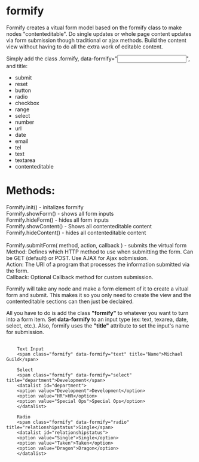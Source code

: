 # formify
Formify creates a vitual form model based on the formify class to make nodes "contenteditable".
Do single updates or whole page content updates via form submission though traditional or ajax methods.
Build the content view without having to do all the extra work of editable content.

Simply add the class .formify, data-formify="<input type>", and title:
<ul>
<li>submit</li>
<li>reset</li>
<li>button</li>
<li>radio</li>
<li>checkbox</li>
<li>range</li>
<li>select</li>
<li>number</li>
<li>url</li>
<li>date</li>
<li>email</li>
<li>tel</li>
<li>text</li>
<li>textarea</li>
<li>contenteditable</li>
</ul>

<h1>Methods: </h1>
<p>Formify.init() - initalizes formify <br>
Formify.showForm() - shows all form inputs <br>
Formify.hideForm() - hides all form inputs <br>
Formify.showContent() - Shows all contenteditable content <br>
Formify.hideContent() - hides all contenteditable content <br><br>
Formify.submitForm( method, action, callback ) - submits the virtual form <br>
Method: Defines which HTTP method to use when submitting the form. Can be GET (default) or POST. Use AJAX for Ajax sobmission. <br>
Action: The URI of a program that processes the information submitted via the form. <br>
Callback: Optional Callback method for custom submission.
</p>


<p>Formify will take any node and make a form element of it to create a vitual form and submit.
This makes it so you only need to create the view and the contenteditable sections can then just
be declaired.</p>
<p>All you have to do is add the class <b>"formify"</b> to whatever you want to turn into a form item. Set
  <b>data-formify</b> to an input type (ex: text, texarea, date, select, etc.). Also, formify uses the <b>"title"</b> attribute to set the input's name
  for submission.
</p>

<pre>
  <code class="language-html" data-lang="html">
    Text Input
    &lt;span class=&quot;formify&quot; data-formify=&quot;text&quot; title=&quot;Name&quot;&gt;Michael Guild&lt;/span&gt;

    Select
    &lt;span class=&quot;formify&quot; data-formify=&quot;select&quot; title=&quot;department&quot;&gt;Development&lt;/span&gt;
    &lt;datalist id=&quot;department&quot;&gt;
    &lt;option value=&quot;Development&quot;&gt;Development&lt;/option&gt;
    &lt;option value=&quot;HR&quot;&gt;HR&lt;/option&gt;
    &lt;option value=&quot;Special Ops&quot;&gt;Special Ops&lt;/option&gt;
    &lt;/datalist&gt;

    Radio
    &lt;span class=&quot;formify&quot; data-formify=&quot;radio&quot; title=&quot;relationshipstatus&quot;&gt;Single&lt;/span&gt;
    &lt;datalist id=&quot;relationshipstatus&quot;&gt;
    &lt;option value=&quot;Single&quot;&gt;Single&lt;/option&gt;
    &lt;option value=&quot;Taken&quot;&gt;Taken&lt;/option&gt;
    &lt;option value=&quot;Dragon&quot;&gt;Dragon&lt;/option&gt;
    &lt;/datalist&gt;
  </code>
</pre>
